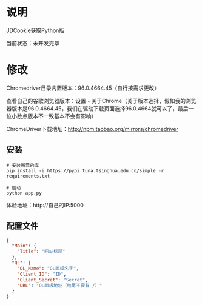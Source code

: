 # 说明
JDCookie获取Python版

当前状态：未开发完毕

# 修改
Chromedriver目录内置版本：96.0.4664.45（自行按需求更改）

查看自己的谷歌浏览器版本：设置 - 关于Chrome（关于版本选择，假如我的浏览器版本是96.0.4664.45，我们在驱动下载页面选择96.0.4664就可以了，最后一位小数点版本不一致基本不会有影响）

ChromeDriver下载地址：http://npm.taobao.org/mirrors/chromedriver

## 安装
```text
# 安装所需的库
pip install -i https://pypi.tuna.tsinghua.edu.cn/simple -r requirements.txt

# 启动
python app.py
```

体验地址：http://自己的IP:5000

## 配置文件
```json
{
  "Main": {
    "Title": "网站标题"
  },
  "QL": {
    "QL_Name": "QL面板名字",
    "Client_ID": "ID",
    "Client_Secret": "Secret",
    "URL": "QL面板地址（结尾不要有 /）"
  }
}
```

